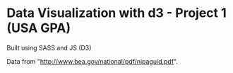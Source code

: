 # Data Visualization with d3 - Project 1 (USA GPA)

Built using SASS and JS (D3)

Data from "http://www.bea.gov/national/pdf/nipaguid.pdf".
